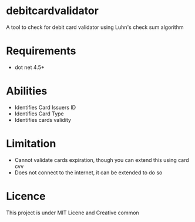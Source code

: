 # debitcardvalidator
A tool to check for debit card validator using Luhn's check sum algorithm

# Requirements
* dot net 4.5+

# Abilities
* Identifies Card Issuers ID
* Identifies Card Type
* Identifies cards validity

# Limitation
* Cannot validate cards expiration, though you can extend this using card cvv
* Does not connect to the internet, it can be extended to do so

# Licence
This project is under MIT Licene and Creative common
